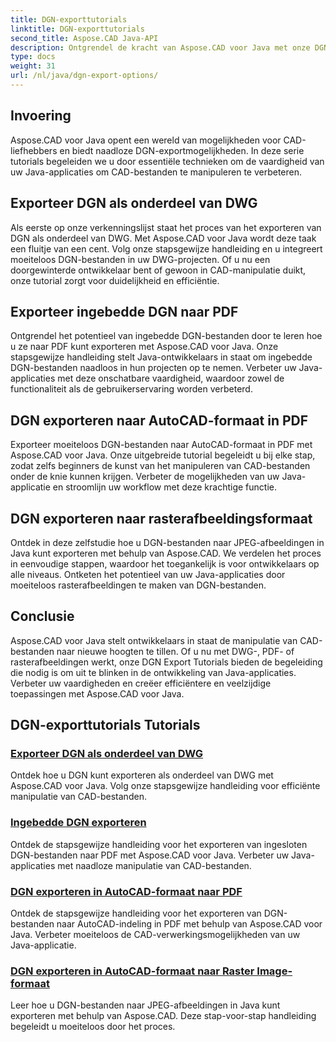 ```yaml
---
title: DGN-exporttutorials
linktitle: DGN-exporttutorials
second_title: Aspose.CAD Java-API
description: Ontgrendel de kracht van Aspose.CAD voor Java met onze DGN Export Tutorials. Leer efficiënt CAD-bestandsmanipuleren, van het exporteren van DGN als onderdeel van DWG tot het moeiteloos maken van rasterafbeeldingen.
type: docs
weight: 31
url: /nl/java/dgn-export-options/
---
```

## Invoering

Aspose.CAD voor Java opent een wereld van mogelijkheden voor CAD-liefhebbers en biedt naadloze DGN-exportmogelijkheden. In deze serie tutorials begeleiden we u door essentiële technieken om de vaardigheid van uw Java-applicaties om CAD-bestanden te manipuleren te verbeteren.

## Exporteer DGN als onderdeel van DWG

Als eerste op onze verkenningslijst staat het proces van het exporteren van DGN als onderdeel van DWG. Met Aspose.CAD voor Java wordt deze taak een fluitje van een cent. Volg onze stapsgewijze handleiding en u integreert moeiteloos DGN-bestanden in uw DWG-projecten. Of u nu een doorgewinterde ontwikkelaar bent of gewoon in CAD-manipulatie duikt, onze tutorial zorgt voor duidelijkheid en efficiëntie.

## Exporteer ingebedde DGN naar PDF

Ontgrendel het potentieel van ingebedde DGN-bestanden door te leren hoe u ze naar PDF kunt exporteren met Aspose.CAD voor Java. Onze stapsgewijze handleiding stelt Java-ontwikkelaars in staat om ingebedde DGN-bestanden naadloos in hun projecten op te nemen. Verbeter uw Java-applicaties met deze onschatbare vaardigheid, waardoor zowel de functionaliteit als de gebruikerservaring worden verbeterd.

## DGN exporteren naar AutoCAD-formaat in PDF

Exporteer moeiteloos DGN-bestanden naar AutoCAD-formaat in PDF met Aspose.CAD voor Java. Onze uitgebreide tutorial begeleidt u bij elke stap, zodat zelfs beginners de kunst van het manipuleren van CAD-bestanden onder de knie kunnen krijgen. Verbeter de mogelijkheden van uw Java-applicatie en stroomlijn uw workflow met deze krachtige functie.

## DGN exporteren naar rasterafbeeldingsformaat

Ontdek in deze zelfstudie hoe u DGN-bestanden naar JPEG-afbeeldingen in Java kunt exporteren met behulp van Aspose.CAD. We verdelen het proces in eenvoudige stappen, waardoor het toegankelijk is voor ontwikkelaars op alle niveaus. Ontketen het potentieel van uw Java-applicaties door moeiteloos rasterafbeeldingen te maken van DGN-bestanden.

## Conclusie

Aspose.CAD voor Java stelt ontwikkelaars in staat de manipulatie van CAD-bestanden naar nieuwe hoogten te tillen. Of u nu met DWG-, PDF- of rasterafbeeldingen werkt, onze DGN Export Tutorials bieden de begeleiding die nodig is om uit te blinken in de ontwikkeling van Java-applicaties. Verbeter uw vaardigheden en creëer efficiëntere en veelzijdige toepassingen met Aspose.CAD voor Java.
## DGN-exporttutorials Tutorials
### [Exporteer DGN als onderdeel van DWG](./export-dgn-as-part-of-dwg/)
Ontdek hoe u DGN kunt exporteren als onderdeel van DWG met Aspose.CAD voor Java. Volg onze stapsgewijze handleiding voor efficiënte manipulatie van CAD-bestanden.
### [Ingebedde DGN exporteren](./export-embedded-dgn/)
Ontdek de stapsgewijze handleiding voor het exporteren van ingesloten DGN-bestanden naar PDF met Aspose.CAD voor Java. Verbeter uw Java-applicaties met naadloze manipulatie van CAD-bestanden.
### [DGN exporteren in AutoCAD-formaat naar PDF](./exporting-dgn-to-pdf/)
Ontdek de stapsgewijze handleiding voor het exporteren van DGN-bestanden naar AutoCAD-indeling in PDF met behulp van Aspose.CAD voor Java. Verbeter moeiteloos de CAD-verwerkingsmogelijkheden van uw Java-applicatie.
### [DGN exporteren in AutoCAD-formaat naar Raster Image-formaat](./exporting-dgn-to-raster-image/)
Leer hoe u DGN-bestanden naar JPEG-afbeeldingen in Java kunt exporteren met behulp van Aspose.CAD. Deze stap-voor-stap handleiding begeleidt u moeiteloos door het proces.